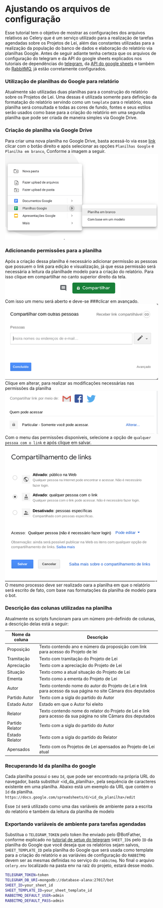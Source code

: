 # Ajustando os arquivos de configuração

Esse tutorial tem o objetivo de mostrar as configurações dos arquivos relativos ao Celery
que é um serviço utilizado para a realização de tarefas agendadas sobre os Projetos de Lei, além
das constantes utilizadas para a realização da população do banco de dados e elaboração do 
relatório via planilhas Google.
Antes de seguir adiante tenha certeza que os arquivos de configuração do telegram e da API do google sheets explicados nos tutoriais 
de dependências do [telegram](/docs/Setup/setup_telegram.md), da 
[API do google sheets](/docs/setup_google_sheet.md) e também do [RabbitMQ](README.md), já estão corretamente configurados.


### Utilização de planilhas do Google para relatório

Atualmente são utilizadas duas planilhas para a construção do relatório sobre os Projetos de Lei.
Uma dessas é utilizada somente para definição da formatação do relatório servindo como um `template` 
para o relatório, essa planilha será consultada e todas as cores de fundo, fontes e seus estilos serão
usados como base para a criação do relatório em uma segunda planilha que pode ser criada de maneira simples via Google Drive.

### Criação de planilha via Google Drive

Para criar uma nova planilha no Google Drive, basta acessá-lo via esse [link](drive.google.com) clicar com o botão direito e após selecionar as opções `Planilhas Google` e `Planilha em branco`, Conforme a imagem a seguir.</br>
![Criação de planilha](/docs/imgs/environment_variables/criacao_planilha.png)

### Adicionando permissões para a planilha

Após a criação dessa planilha é necessário adicionar permissão as pessoas que possuem o link para edição e visualização, já que essa permissão será necessária a leitura da planilhade modelo para a criação do relatório.
Para isso clique em compartilhar no canto superior direito da tela.</br>
![Botão compartilhar](/docs/imgs/environment_variables/botao_compartilhar_planilha.png)</br>
Com isso um menu será aberto e deve-se ###clicar em avançado.</br>
![Menu compartilhamento](/docs/imgs/environment_variables/menu_compartilhamento_planilha.png)</br>
Clique em alterar, para realizar as modificações necessárias nas permissões da planilha</br>
![Menu compartilhamento avançado](/docs/imgs/environment_variables/menu_compartilhamento_avancado_planilha.png)</br>
Com o menu das permissões disponíveis, selecione a opção de `qualquer pessoa com o link` e após clique em salvar.</br>
![Alteração de permissão](/docs/imgs/environment_variables/permissoes_planilha.png)</br>
O mesmo processo deve ser realizado oara a planilha em que o relatório será escrito de fato, com base nas formatações da planilha de modelo para o bot.

### Descrição das colunas utilizadas na planilha

Atualmente os scripts funcionam para um número pré-definido de colunas, a descrição delas está a seguir:

| Nome da coluna  | Descrição |
|-----------------|-------------------------------------------------------------------------------------------------------|
| Proposição      | Texto contendo ano e número da proposição com  link para acesso do Projeto de lei |
| Tramitação      | Texto com tramitação do Projeto de Lei |
| Apreciação      | Texto com a apreciação do Projeto de Lei |
| Situação        | Texto como a atual situação do Projeto de Lei |
| Ementa          | Texto como a ementa do Projeto de Lei |
| Autor           | Texto contendo nome do autor do Projeto de Lei e  link para acesso da sua página no site Câmara dos deputados |
| Partido Autor   | Texto com a sigla do partido do Autor |
| Estado Autor    | Estado em que o Autor foi eleito |
| Relator         | Texto contendo nome do relator do Projeto de Lei e link para acesso da sua página no site Câmara dos deputados |
| Partido Relator | Texto com a sigla do partido do Autor |
| Estado Relator  | Texto com a sigla do partido do Relator |
| Apensados       |  Texto com os Projetos de Lei apensados ao  Projeto de Lei atual                  |

### Recuperando Id da planilha do google

Cada planilha possui o seu `Id`, que pode ser encontrado na própria URL do navegador, basta substituir <id_da_planilha>, pela sequência de caracteres existente em uma planilha. Abaixo está um exemplo da URL que contém o `Id` da planilha.
`https://docs.google.com/spreadsheets/d/<id_da_planilha>/edit`

Esse `Id` será utilizado como uma das variáveis de ambiente para a escrita do relatório e também da leitura da planilha de modelo


### Exportando variáveis de ambiente para tarefas agendadas

Substitua o `TELEGRAM_TOKEN` pelo token lhe enviado pelo @BotFather, conforme explicado no [tutorial de setup do telegram](/docs/Setup/setup_telegram.md) 
`SHEET_ID`s pelo `ID` da planilha do Google que você deseja que os 
relatórios sejam salvos, `SHEET_TEMPLATE_ID` pela planilha do Google que será usada como template 
para a criação do relatório e as variávies de configuração do `RABBITMQ` devem ser as mesmas definidas no serviço do `rabbitmq`. No final o arquivo `celery.env` localizado na pasta env na raíz do projeto, estará desse modo.

```sh
TELEGRAM_TOKEN=token
TELEGRAM_DB_URI=mongodb://database-alana:27017/bot
SHEET_ID=your_sheet_id
SHEET_TEMPLATE_ID=your_sheet_template_id
RABBITMQ_DEFAULT_USER=admin
RABBITMQ_DEFAULT_PASS=admin
```
